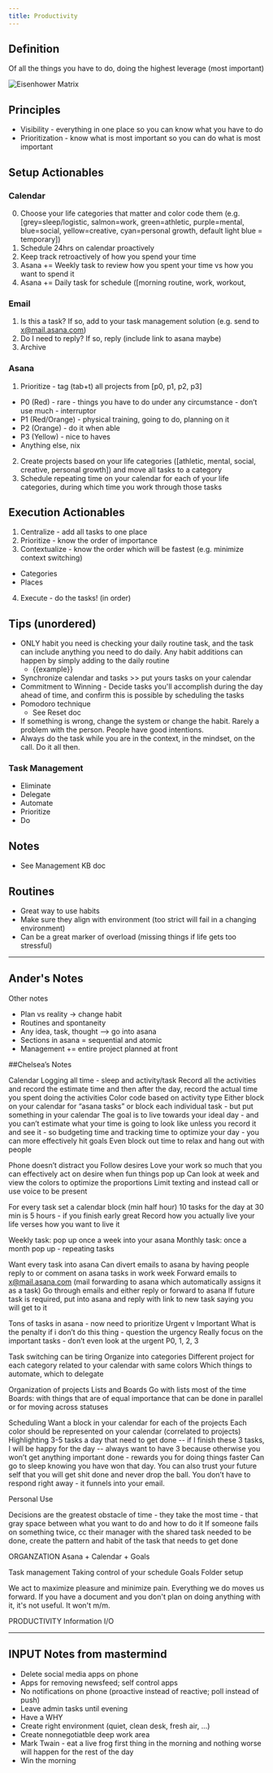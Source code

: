 ```yaml
---
title: Productivity
---
```


## Definition

Of all the things you have to do, doing the highest leverage (most important)

![Eisenhower Matrix](https://jamesclear.com/wp-content/uploads/2014/04/eisenhower-box.jpg)


## Principles
- Visibility - everything in one place so you can know what you have to do
- Prioritization - know what is most important so you can do what is most important


## Setup Actionables

### Calendar
0. Choose your life categories that matter and color code them (e.g. [grey=sleep/logistic, salmon=work, green=athletic, purple=mental, blue=social, yellow=creative, cyan=personal growth, default light blue = temporary])
1. Schedule 24hrs on calendar proactively
2. Keep track retroactively of how you spend your time
3. Asana += Weekly task to review how you spent your time vs how you want to spend it
4. Asana += Daily task for schedule ([morning routine, work, workout,

### Email
1. Is this a task? If so, add to your task management solution (e.g. send to x@mail.asana.com)
2. Do I need to reply? If so, reply (include link to asana maybe)
3. Archive

### Asana
1. Prioritize - tag (tab+t) all projects from [p0, p1, p2, p3]
  - P0 (Red) - rare - things you have to do under any circumstance - don’t use much - interruptor
  - P1 (Red/Orange) - physical training, going to do, planning on it
  - P2 (Orange) - do it when able
  - P3 (Yellow) - nice to haves
  - Anything else, nix
2. Create projects based on your life categories ([athletic, mental, social, creative, personal growth]) and move all tasks to a category
3. Schedule repeating time on your calendar for each of your life categories, during which time you work through those tasks


## Execution Actionables

1. Centralize - add all tasks to one place
2. Prioritize - know the order of importance
3. Contextualize - know the order which will be fastest (e.g. minimize context switching)
  - Categories
  - Places
4. Execute - do the tasks! (in order)



## Tips (unordered)
- ONLY habit you need is checking your daily routine task, and the task can include anything you need to do daily. Any habit additions can happen by simply adding to the daily routine
  - {{example}}
- Synchronize calendar and tasks >> put yours tasks on your calendar
- Commitment to Winning - Decide tasks you'll accomplish during the day ahead of time, and confirm this is possible by scheduling the tasks
- Pomodoro technique
  - See Reset doc
- If something is wrong, change the system or change the habit. Rarely a problem with the person. People have good intentions.
- Always do the task while you are in the context, in the mindset, on the call. Do it all then.




### Task Management
- Eliminate
- Delegate
- Automate
- Prioritize
- Do



## Notes
- See Management KB doc


## Routines
- Great way to use habits
- Make sure they align with environment (too strict will fail in a changing environment)
- Can be a great marker of overload (missing things if life gets too stressful)




---


## Ander's Notes

Other notes
- Plan vs reality -> change habit
- Routines and spontaneity
- Any idea, task, thought --> go into asana
- Sections in asana = sequential and atomic
- Management += entire project planned at front

##Chelsea’s Notes

Calendar
Logging all time - sleep and activity/task
Record all the activities and record the estimate time and then after the day, record the actual time you spent doing the activities
Color code based on activity type
Either block on your calendar for “asana tasks” or block each individual task - but put something in your calendar
The goal is to live towards your ideal day - and you can’t estimate what your time is going to look like unless you record it and see it - so budgeting time and tracking time to optimize your day - you can more effectively hit goals
Even block out time to relax and hang out with people

Phone doesn’t distract you
Follow desires
Love your work so much that you can effectively act on desire when fun things pop up
Can look at week and view the colors to optimize the proportions
Limit texting and instead call or use voice to be present

For every task set a calendar block (min half hour)
10 tasks for the day at 30 min is 5 hours - if you finish early great
Record how you actually live your life verses how you want to live it

Weekly task: pop up once a week into your asana
Monthly task: once a month pop up - repeating tasks

Want every task into asana
Can divert emails to asana by having people reply to or comment on asana tasks in work week
Forward emails to x@mail.asana.com (mail forwarding to asana which automatically assigns it as a task)
Go through emails and either reply or forward to asana
If future task is required, put into asana and reply with link to new task saying you will get to it

Tons of tasks in asana - now need to prioritize
Urgent v Important
What is the penalty if i don’t do this thing - question the urgency
Really focus on the important tasks - don’t even look at the urgent
P0, 1, 2, 3

Task switching can be tiring
Organize into categories
Different project for each category related to your calendar with same colors
Which things to automate, which to delegate

Organization of projects
Lists and Boards
Go with lists most of the time
Boards: with things that are of equal importance that can be done in parallel or for moving across statuses

Scheduling
Want a block in your calendar for each of the projects
Each color should be represented on your calendar (correlated to projects)
Highlighting 3-5 tasks a day that need to get done -- if I finish these 3 tasks, I will be happy for the day -- always want to have 3 because otherwise you won’t get anything important done - rewards you for doing things faster
Can go to sleep knowing you have won that day. You can also trust your future self that you will get shit done and never drop the ball. You don’t have to respond right away - it funnels into your email.

Personal Use

Decisions are the greatest obstacle of time - they take the most time - that gray space between what you want to do and how to do it
If someone fails on something twice, cc their manager with the shared task needed to be done, create the pattern and habit of the task that needs to get done



ORGANZATION
Asana + Calendar + Goals

Task management
Taking control of your schedule
Goals
Folder setup

We act to maximize pleasure and minimize pain.
Everything we do moves us forward.
If you have a document and you don't plan on doing anything with it, it's not useful. It won't m/m.

PRODUCTIVITY
Information I/O

---

## INPUT Notes from mastermind
- Delete social media apps on phone
- Apps for removing newsfeed; self control apps
- No notifications on phone (proactive instead of reactive; poll instead of push)
- Leave admin tasks until evening
- Have a WHY
- Create right environment (quiet, clean desk, fresh air, ...)
- Create nonnegotiatble deep work area
- Mark Twain - eat a live frog first thing in the morning and nothing worse will happen for the rest of the day
- Win the morning
